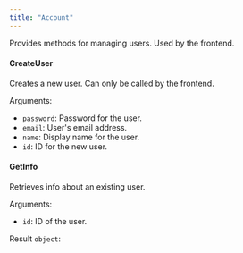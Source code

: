 ```yaml
---
title: "Account"
---
```


Provides methods for managing users. Used by the frontend.

#### CreateUser
Creates a new user. Can only be called by the frontend.

Arguments:
- `password`: Password for the user.
- `email`: User's email address.
- `name`: Display name for the user.
- `id`: ID for the new user.

#### GetInfo
Retrieves info about an existing user.

Arguments:
- `id`: ID of the user.

Result `object`: 

